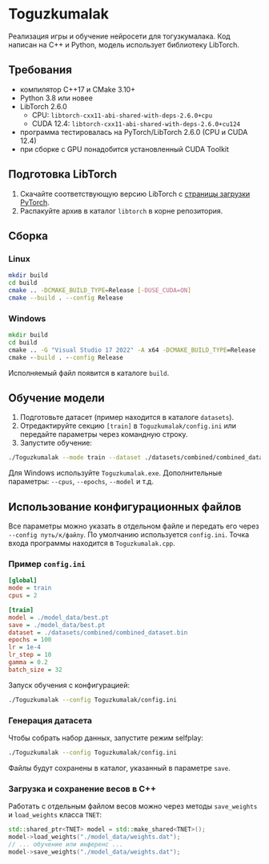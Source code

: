 # Toguzkumalak

Реализация игры и обучение нейросети для тогузкумалака. Код написан на C++ и Python, модель использует библиотеку LibTorch.

## Требования
- компилятор C++17 и CMake 3.10+
- Python 3.8 или новее
- LibTorch 2.6.0
  - CPU: `libtorch-cxx11-abi-shared-with-deps-2.6.0+cpu`
  - CUDA 12.4: `libtorch-cxx11-abi-shared-with-deps-2.6.0+cu124`
- программа тестировалась на PyTorch/LibTorch 2.6.0 (CPU и CUDA 12.4)
- при сборке с GPU понадобится установленный CUDA Toolkit

## Подготовка LibTorch
1. Скачайте соответствующую версию LibTorch с [страницы загрузки PyTorch](https://pytorch.org/get-started/locally/).
2. Распакуйте архив в каталог `libtorch` в корне репозитория.

## Сборка
### Linux
```bash
mkdir build
cd build
cmake .. -DCMAKE_BUILD_TYPE=Release [-DUSE_CUDA=ON]
cmake --build . --config Release
```

### Windows
```bat
mkdir build
cd build
cmake .. -G "Visual Studio 17 2022" -A x64 -DCMAKE_BUILD_TYPE=Release [-DUSE_CUDA=ON]
cmake --build . --config Release
```
Исполняемый файл появится в каталоге `build`.

## Обучение модели
1. Подготовьте датасет (пример находится в каталоге `datasets`).
2. Отредактируйте секцию `[train]` в `Toguzkumalak/config.ini` или передайте параметры через командную строку.
3. Запустите обучение:
```bash
./Toguzkumalak --mode train --dataset ./datasets/combined/combined_dataset.bin
```
Для Windows используйте `Toguzkumalak.exe`. Дополнительные параметры: `--cpus`, `--epochs`, `--model` и т.д.

## Использование конфигурационных файлов
Все параметры можно указать в отдельном файле и передать его через `--config путь/к/файлу`.
По умолчанию используется `config.ini`. Точка входа программы находится в `Toguzkumalak.cpp`.

### Пример `config.ini`
```ini
[global]
mode = train
cpus = 2

[train]
model = ./model_data/best.pt
save = ./model_data/best.pt
dataset = ./datasets/combined/combined_dataset.bin
epochs = 100
lr = 1e-4
lr_step = 10
gamma = 0.2
batch_size = 32
```

Запуск обучения с конфигурацией:

```bash
./Toguzkumalak --config Toguzkumalak/config.ini
```

### Генерация датасета
Чтобы собрать набор данных, запустите режим selfplay:

```bash
./Toguzkumalak --config Toguzkumalak/config.ini
```
Файлы будут сохранены в каталог, указанный в параметре `save`.

### Загрузка и сохранение весов в C++
Работать с отдельным файлом весов можно через методы `save_weights` и `load_weights` класса `TNET`:

```cpp
std::shared_ptr<TNET> model = std::make_shared<TNET>();
model->load_weights("./model_data/weights.dat");
// ... обучение или инференс ...
model->save_weights("./model_data/weights.dat");
```
